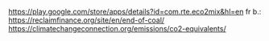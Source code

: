https://play.google.com/store/apps/details?id=com.rte.eco2mix&hl=en
fr b.:
https://reclaimfinance.org/site/en/end-of-coal/
https://climatechangeconnection.org/emissions/co2-equivalents/
